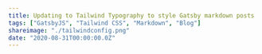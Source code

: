 ```yaml
---
title: Updating to Tailwind Typography to style Gatsby markdown posts
tags: ["GatsbyJS", "Tailwind CSS", "Markdown", "Blog"]
shareimage: "./tailwindconfig.png"
date: "2020-08-31T00:00:00.0Z"
---
```

